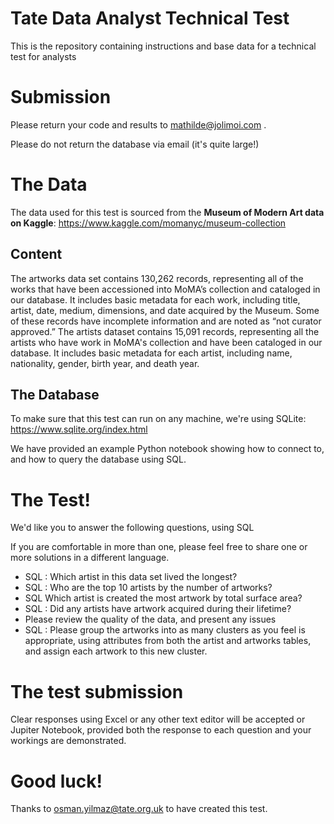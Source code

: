 # Tate Data Analyst Technical Test
This is the repository containing instructions and base data for a technical test for analysts 

# Submission

Please return your code and results to mathilde@jolimoi.com .  


Please do not return the database via email (it's quite large!)

# The Data

The data used for this test is sourced from the **Museum of Modern Art data on Kaggle**: https://www.kaggle.com/momanyc/museum-collection

## Content

The artworks data set contains 130,262 records, representing all of the works that have been accessioned into MoMA’s collection and cataloged in our database. It includes basic metadata for each work, including title, artist, date, medium, dimensions, and date acquired by the Museum. Some of these records have incomplete information and are noted as “not curator approved.” The artists dataset contains 15,091 records, representing all the artists who have work in MoMA's collection and have been cataloged in our database. It includes basic metadata for each artist, including name, nationality, gender, birth year, and death year.

## The Database

To make sure that this test can run on any machine, we're using SQLite: https://www.sqlite.org/index.html

We have provided an example Python notebook showing how to connect to, and how to query the database using SQL. 

# The Test!

We'd like you to answer the following questions, using SQL

If you are comfortable in more than one, please feel free to share one or more solutions in a different language. 

* SQL : Which artist in this data set lived the longest?
* SQL : Who are the top 10 artists by the number of artworks?
* SQL Which artist is created the most artwork by total surface area?
* SQL : Did any artists have artwork acquired during their lifetime?
* Please review the quality of the data, and present any issues
* SQL : Please group the artworks into as many clusters as you feel is appropriate, using attributes from both the artist and artworks tables, and assign each artwork to this new cluster. 

# The test submission

Clear responses using Excel or any other text editor will be accepted or Jupiter Notebook, provided both the response to each question and your workings are demonstrated.

# Good luck!

Thanks to osman.yilmaz@tate.org.uk to have created this test.
